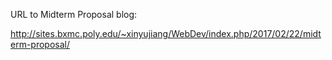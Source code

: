 URL to Midterm Proposal blog:

http://sites.bxmc.poly.edu/~xinyujiang/WebDev/index.php/2017/02/22/midterm-proposal/
